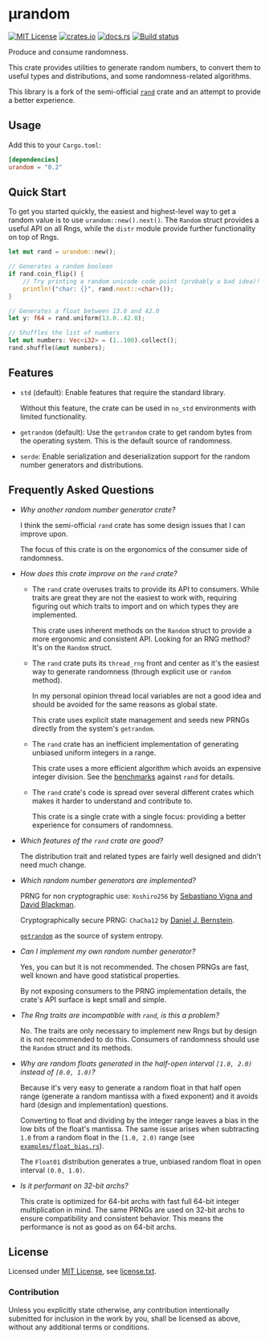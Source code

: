 µrandom
=======

[![MIT License](https://img.shields.io/badge/License-MIT-yellow.svg)](https://opensource.org/licenses/MIT)
[![crates.io](https://img.shields.io/crates/v/urandom.svg)](https://crates.io/crates/urandom)
[![docs.rs](https://docs.rs/urandom/badge.svg)](https://docs.rs/urandom)
[![Build status](https://github.com/CasualX/urandom/workflows/CI/badge.svg)](https://github.com/CasualX/urandom/actions)

Produce and consume randomness.

This crate provides utilities to generate random numbers, to convert them to useful types and distributions, and some randomness-related algorithms.

This library is a fork of the semi-official [`rand`](https://crates.io/crates/rand) crate and an attempt to provide a better experience.

Usage
-----

Add this to your `Cargo.toml`:

```toml
[dependencies]
urandom = "0.2"
```

Quick Start
-----------

To get you started quickly, the easiest and highest-level way to get a random value is to use `urandom::new().next()`.
The `Random` struct provides a useful API on all Rngs, while the `distr` module provide further functionality on top of Rngs.

```rust
let mut rand = urandom::new();

// Generates a random boolean
if rand.coin_flip() {
	// Try printing a random unicode code point (probably a bad idea)!
	println!("char: {}", rand.next::<char>());
}

// Generates a float between 13.0 and 42.0
let y: f64 = rand.uniform(13.0..42.0);

// Shuffles the list of numbers
let mut numbers: Vec<i32> = (1..100).collect();
rand.shuffle(&mut numbers);
```

Features
--------

* `std` (default): Enable features that require the standard library.

  Without this feature, the crate can be used in `no_std` environments with limited functionality.

* `getrandom` (default): Use the `getrandom` crate to get random bytes from the operating system. This is the default source of randomness.

* `serde`: Enable serialization and deserialization support for the random number generators and distributions.

Frequently Asked Questions
--------------------------

* *Why another random number generator crate?*

  I think the semi-official `rand` crate has some design issues that I can improve upon.

  The focus of this crate is on the ergonomics of the consumer side of randomness.

* *How does this crate improve on the `rand` crate?*

  - The `rand` crate overuses traits to provide its API to consumers. While traits are great they are not the easiest to work with, requiring figuring out which traits to import and on which types they are implemented.

    This crate uses inherent methods on the `Random` struct to provide a more ergonomic and consistent API. Looking for an RNG method? It's on the `Random` struct.

  - The `rand` crate puts its `thread_rng` front and center as it's the easiest way to generate randomness (through explicit use or `random` method).

    In my personal opinion thread local variables are not a good idea and should be avoided for the same reasons as global state.

    This crate uses explicit state management and seeds new PRNGs directly from the system's `getrandom`.

  - The `rand` crate has an inefficient implementation of generating unbiased uniform integers in a range.

    This crate uses a more efficient algorithm which avoids an expensive integer division. See the [benchmarks](benchmarks/rand/readme.md) against `rand` for details.

  - The `rand` crate's code is spread over several different crates which makes it harder to understand and contribute to.

    This crate is a single crate with a single focus: providing a better experience for consumers of randomness.

* *Which features of the `rand` crate are good?*

  The distribution trait and related types are fairly well designed and didn't need much change.

* *Which random number generators are implemented?*

  PRNG for non cryptographic use: `Xoshiro256` by [Sebastiano Vigna and David Blackman](http://prng.di.unimi.it/).

  Cryptographically secure PRNG: `ChaCha12` by [Daniel J. Bernstein](https://cr.yp.to/chacha/chacha-20080128.pdf).

  [`getrandom`](https://crates.io/crates/getrandom) as the source of system entropy.

* *Can I implement my own random number generator?*

  Yes, you can but it is not recommended. The chosen PRNGs are fast, well known and have good statistical properties.

  By not exposing consumers to the PRNG implementation details, the crate's API surface is kept small and simple.

* *The Rng traits are incompatible with `rand`, is this a problem?*

  No. The traits are only necessary to implement new Rngs but by design it is not recommended to do this. Consumers of randomness should use the `Random` struct and its methods.

* *Why are random floats generated in the half-open interval `[1.0, 2.0)` instead of `[0.0, 1.0)`?*

  Because it's very easy to generate a random float in that half open range (generate a random mantissa with a fixed exponent) and it avoids hard (design and implementation) questions.

  Converting to float and dividing by the integer range leaves a bias in the low bits of the float's mantissa. The same issue arises when subtracting `1.0` from a random float in the `[1.0, 2.0)` range (see [`examples/float_bias.rs`](examples/float_bias.rs)).

  The `Float01` distribution generates a true, unbiased random float in open interval `(0.0, 1.0)`.

* *Is it performant on 32-bit archs?*

  This crate is optimized for 64-bit archs with fast full 64-bit integer multiplication in mind. The same PRNGs are used on 32-bit archs to ensure compatibility and consistent behavior. This means the performance is not as good as on 64-bit archs.

License
-------

Licensed under [MIT License](https://opensource.org/licenses/MIT), see [license.txt](license.txt).

### Contribution

Unless you explicitly state otherwise, any contribution intentionally submitted
for inclusion in the work by you, shall be licensed as above, without any additional terms or conditions.
